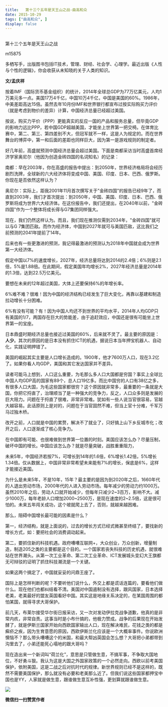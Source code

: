 ```yaml
---
title:   第十三个五年是天王山之战-曲高和众
date: 2015-10-29
tags: ["曲高和众", ]
display: false
---
```



## 



第十三个五年是天王山之战




m15875




多栖写手，出版图书包括IT技术，管理、财经、社会学、心理学。最近出版《人性与个性的逻辑》，你会收获从未知晓的关于人类的知识。


**文/孟庆祥**





按着IMF（国际货币基金组织）的统计，2014年全球总GDP为77万亿美元，人均1万美元多一点。美国17万4千亿，中国10万4千亿，中国是美国的60%。1986年，中美差距高达15倍。虽然去年10月份IMF和世界银行都宣布过按实际购买力评价（就是考虑到物价的差异）计算，中国经济总量已经超过美国。



按说，购买力平价（PPP）更能真实的反应一国的产品和服务总量，但毕竟GDP的影响力远比PPP，若中国GDP超越美国，才能坐上世界第一把交椅。在体育比赛中，第二、第三、第四差别不大，但冠军就不一样，这是人为规定的。而在世界舞台的博弈中，第一和后面的差距也同样巨大，因为第一是游戏规则的制定者。



好几年前，高盛就预测中国经济总量会超过美国。下面是南都采访当时高盛首席经济学家奥尼尔（他因为创造金砖四国的名词知名）的记录：



南都：早在2003年，你在高盛的报告中提出：到2050年，世界经济格局将会经历剧烈洗牌，全球新的六大经济体将变成中国、美国、印度、日本、巴西、俄罗斯。你现在是否依然这样认为？

 

奥尼尔：实际上，距我2001年11月首次撰写关于&quot;金砖四国&quot;的报告已经9年了，而直到2003年，我们才首次提出：到2050年，中国、美国、印度、日本、巴西、俄罗斯将成为世界六大经济体。在这份报告中，我们还提出，在2040年以前，&quot;金砖四国&quot;作为一个整体将成长得与G7集团同样强大。

 

现在，我们仍然这样认为。而且，我们现在推测仅需到2034年，&quot;金砖四国&quot;就可以与G 7集团匹敌。而作为经济体，中国到2027年就可与美国匹敌，这比我们之前预测的2041年提前了14年。



后来也有一些更激进的预测，我记得最激进的预测认为2018年中国就会成为世界第一大经济体。



假定中国以7%的速度增长，2027年，经济总量将达到2014的2.4倍；6%则是2.1倍，5%是1.88倍。在此期间，假定美国年均增长2%，2027年经济总量是2014年的1.3倍，达到22.5万亿美元。



要想在未来的12年超过美国，大体上还要保持6%的年增长率。



6%难不难？很难！因为中国的经济结构已经发生了巨大变化，再靠以基建和制造拉动增长十分困难。



6%有没有可能？有！因为中国人均还不到世界的平均水平，2014年人均GDP只有美国的1/7，两国存在巨大的势能差，由于追赶效应，中国还是很有可能坐上世界第一的宝座。



日本鼎盛时期经济总量也接近过美国的60%，后来就不灵了。最主要的原因是：**人少**。其次的原因的是日本没有抓住ICT的机遇，据说日本当年押宝机器人、自动化，实践证明押错了。



美国的崛起其实主要是人口增长造成的。1900年，他才7600万人口，现在3.2亿了。如果你看人均GDP，美国和其它发达国家并不差异。



读者可能马上想到，人口这么重要，为毛那么多人口大国都是穷国？事实上全球比中国人均GDP高的国家有89个，总人口19亿多。而比中国穷的人口有38亿之多，有很多人口大国，为毛这些国家都很穷？这个原因就非常多，最重要的一条就是大国，你把它捋直了，治理顺当了是一种强大的竞争力，反之，人口众多则是发展的巨大阻力。问题在于捋直了很难，非常非常难。犹如有一些人说当官很容易，官越大越容易。此话原则上是对的，问题在于当官固然不难，但当上官十分难，千军万马过独木桥。



改开之前，人口就是中国的累赘，解决不了就业了，只好搞上山下乡反城市化；改开之后，人口逐渐成了核心竞争力。



在中国即有可能、也很难做到世界第一位置的时刻。美国应该怎么办？尽量压制，破坏中国的增长。中国应该怎么办？就是尽量突破，战胜重重阻力，



未来5年，中国经济若按7%，可增长到14年的1.6倍，6%增长1.42倍，5%增长1.34倍。仅从数据上，中国非常非常希望未来能有7%的增长，保底是6%，这样才能接近美国。



为什么是未来5年，不是10年，15年？最主要的是因为到2020年之后，1660年代的人退出劳动市场，2000年代的人进入劳动市场。每年减少的劳动力约1000万。虽然2010年之后，劳动人口就开始减少，但每年只减少2~3百万，影响不大。减少1000万，每年老龄人口增加2000~2500万，是现在速度的2~2.5倍，这是很可怕的。未来五年闯关成功，这个坡就爬上去了，否则，就越来越困难。



那么，阻碍中国增长最可能的因素是什么？



第一，经济结构，就是上面说的，过去的增长方式已经式微甚至终结了，要找新的增长方式，如：要把社会的消费调动起来。

第二，要抓住新的科技机遇。政府嘈嘈互联网+，大众创业，万众创新，增量制造，制造205之类的主要都是这个目的。一个国家若丧失科技的历史机遇，就很难站在世界潮头。从第一次工业革命、第二次工业革命、ICT发展城头变幻大王旗都无可辩驳的证明了抓住科技潮流是一个关键。



如果这两个搞定了，中国就妥妥的问鼎王座了。



国际上是怎样判断的呢？不要听他们说什么，外交上都是谎话连篇的，要看他们做什么。现在他们也都纠结看不清。美国对中国遏制没有选择，跟风国家，日本选择老美，老美最好的盟友英国看好中国。其实这是地缘关系决定的，在某国周围的都怕某国，就得寻求大哥保护。



前几天，布莱尔接受华尔街日报采访，又一次对发动伊拉克战争道歉，他真的是非常内疚，非常自责。这事当时是小布什搞的，他极力赞成。战争的后果现在开始发酵了，就是伊斯兰国家开始向西欧国家输出人口，现在解决难民，花钱之类的都是癣疥之疾，因为生育意愿的原因，西欧伊斯兰化应该是一个大概率事件。你说欧洲懊恼不？那么带头嘈嘈这个的米国，和最大帮凶英国会怎么想？大哥把小弟都带到沟里去了，小弟还能死心塌地的跟大哥吗？



现在造出来一个新词叫“荷兰化”，意思是只管做生意，不搞军事，不争取大国地位，不好勇斗狠。我认为这是大国之外国家政策的一个必然走向。西欧以前考美国保护，依附美国，这是二战之后对抗时代的规律。新世界规则已经不是这样的，既然不需要美国保护，那么就没有必要和老美那么近了。但我们说这些国家都押宝中国也是YY，人家就是做生意，跟谁做生意互补性强，更划算就跟谁做生意。















<img data-s="300,640" data-type="jpeg" src="http://mmbiz.qpic.cn/mmbiz/fxGMiaL5Zj1gAtMBdoRAfrkfBNF0WEAG9elY136EMERA8zleoqyibsc68mLpoiagDqkzcRhEo0psRuCqoQbcWg52w/0?wx_fmt=jpeg" data-ratio="1" data-w="430"/>


**微信扫一扫赞赏作者**